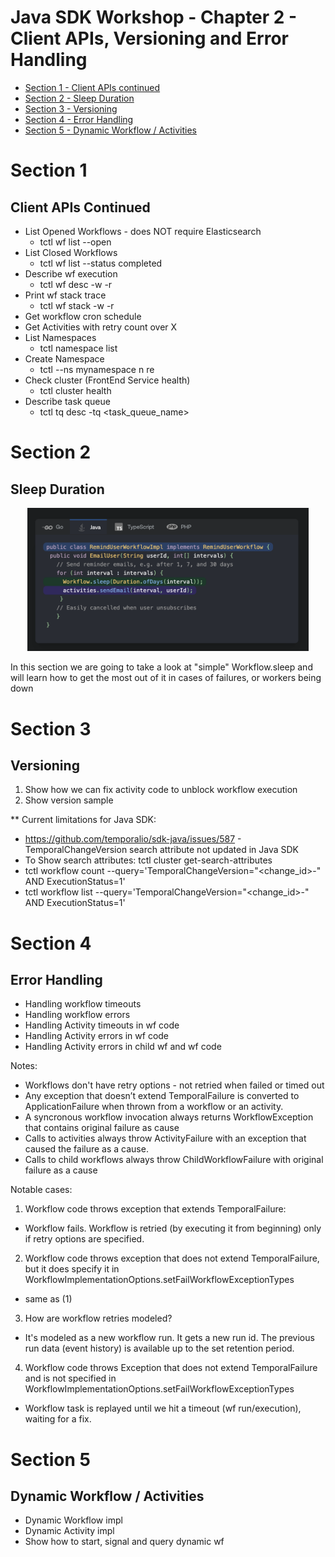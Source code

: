 # Java SDK Workshop - Chapter 2 - Client APIs, Versioning and Error Handling

* [Section 1 - Client APIs continued](#Section-1)
* [Section 2 - Sleep Duration](#Section-2)
* [Section 3 - Versioning](#Section-3)
* [Section 4 - Error Handling](#Section-4)
* [Section 5 - Dynamic Workflow / Activities](#Section-5)

# Section 1

## Client APIs Continued

* List Opened Workflows - does NOT require Elasticsearch
    * tctl wf list --open
* List Closed Workflows
    * tctl wf list --status completed
* Describe wf execution
    * tctl wf desc -w <wfid> -r <wfrunid>
* Print wf stack trace
    * tctl wf stack -w <wfid> -r <wfrunid>
* Get workflow cron schedule
* Get Activities with retry count over X
* List Namespaces
  * tctl namespace list
* Create Namespace
  * tctl --ns mynamespace n re
* Check cluster (FrontEnd Service health)
  * tctl cluster health
* Describe task queue
  * tctl tq desc -tq <task_queue_name>

# Section 2

## Sleep Duration

<p align="center">
<img src="../../../../../media/c2/workflow-sleep-website.png" width="450"/>
</p>

In this section we are going to take a look at "simple" Workflow.sleep
and will learn how to get the most out of it in cases of failures, or workers being down

# Section 3

## Versioning 

1. Show how we can fix activity code to unblock workflow execution
2. Show version sample

** Current limitations for Java SDK:
  * https://github.com/temporalio/sdk-java/issues/587 - TemporalChangeVersion search attribute not updated in Java SDK
  * To Show search attributes: tctl cluster get-search-attributes
  * tctl workflow count --query='TemporalChangeVersion="<change_id>-<version>" AND ExecutionStatus=1'
  * tctl workflow list --query='TemporalChangeVersion="<change_id>-<version>" AND ExecutionStatus=1'

# Section 4

## Error Handling

* Handling workflow timeouts
* Handling workflow errors
* Handling Activity timeouts in wf code
* Handling Activity errors in wf code
* Handling Activity errors in child wf and wf code

Notes:
* Workflows don't have retry options - not retried when failed or timed out
* Any exception that doesn’t extend TemporalFailure is converted to ApplicationFailure when thrown from a workflow or an activity.
* A syncronous workflow invocation always returns WorkflowException that contains original failure as cause
* Calls to activities always throw ActivityFailure with an exception that caused the failure as a cause. 
* Calls to child workflows always throw ChildWorkflowFailure with original failure as a cause


Notable cases:
1. Workflow code throws exception that extends TemporalFailure: 
 - Workflow fails. Workflow is retried (by executing it from beginning) only if retry options are specified.
   
2. Workflow code throws exception that does not extend TemporalFailure, but it does specify it in WorkflowImplementationOptions.setFailWorkflowExceptionTypes
 - same as (1)

3. How are workflow retries modeled? 
 - It's modeled as a new workflow run. It gets a new run id. The previous run data (event history) is available
up to the set retention period.

4. Workflow code throws Exception that does not extend TemporalFailure and is not specified in WorkflowImplementationOptions.setFailWorkflowExceptionTypes
 - Workflow task is replayed until we hit a timeout (wf run/execution), waiting for a fix.

# Section 5

## Dynamic Workflow / Activities

* Dynamic Workflow impl
* Dynamic Activity impl
* Show how to start, signal and query dynamic wf